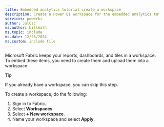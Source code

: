 ```yaml
---
title: Embedded analytics tutorial create a workspace
description: Create a Power BI workspace for the embedded analytics tutorials.
services: powerbi
author: JulCsc
ms.author: billmath
ms.topic: include
ms.date: 12/26/2024
ms.custom: include file
---
```


Microsoft Fabric keeps your reports, dashboards, and tiles in a workspace. To embed these items, you need to create them and upload them into a workspace.

>[!TIP]
>If you already have a workspace, you can skip this step.

To create a workspace, do the following:

1. Sign in to Fabric.
1. Select **Workspaces**.
1. Select **+ New workspace**.
1. Name your workspace and select **Apply**.
